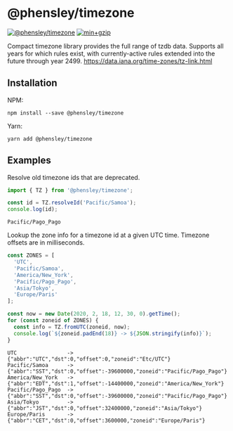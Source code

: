 # @phensley/timezone

[![@phensley/timezone](https://badge.fury.io/js/%40phensley%2Ftimezone.svg)](https://www.npmjs.com/package/@phensley/timezone) [![min+gzip](https://badgen.net/bundlephobia/minzip/@phensley/timezone)](https://bundlephobia.com/result?p=@phensley/timezone)

Compact timezone library provides the full range of tzdb data. Supports all years for which rules exist, with currently-active rules extended into the future through year 2499. https://data.iana.org/time-zones/tz-link.html

## Installation

NPM:

```
npm install --save @phensley/timezone
```

Yarn:

```
yarn add @phensley/timezone
```

## Examples

Resolve old timezone ids that are deprecated.

```typescript
import { TZ } from '@phensley/timezone';

const id = TZ.resolveId('Pacific/Samoa');
console.log(id);
```

```
Pacific/Pago_Pago
```

Lookup the zone info for a timezone id at a given UTC time. Timezone offsets are in milliseconds.

```typescript
const ZONES = [
  'UTC',
  'Pacific/Samoa',
  'America/New_York',
  'Pacific/Pago_Pago',
  'Asia/Tokyo',
  'Europe/Paris'
];

const now = new Date(2020, 2, 18, 12, 30, 0).getTime();
for (const zoneid of ZONES) {
  const info = TZ.fromUTC(zoneid, now);
  console.log(`${zoneid.padEnd(18)} -> ${JSON.stringify(info)}`);
}
```

```
UTC                -> {"abbr":"UTC","dst":0,"offset":0,"zoneid":"Etc/UTC"}
Pacific/Samoa      -> {"abbr":"SST","dst":0,"offset":-39600000,"zoneid":"Pacific/Pago_Pago"}
America/New_York   -> {"abbr":"EDT","dst":1,"offset":-14400000,"zoneid":"America/New_York"}
Pacific/Pago_Pago  -> {"abbr":"SST","dst":0,"offset":-39600000,"zoneid":"Pacific/Pago_Pago"}
Asia/Tokyo         -> {"abbr":"JST","dst":0,"offset":32400000,"zoneid":"Asia/Tokyo"}
Europe/Paris       -> {"abbr":"CET","dst":0,"offset":3600000,"zoneid":"Europe/Paris"}
```
